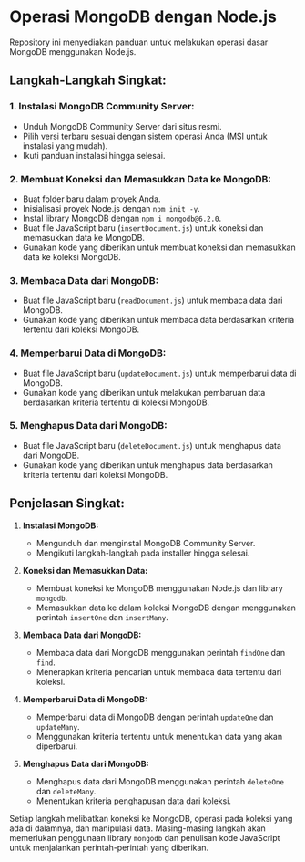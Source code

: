 # Operasi MongoDB dengan Node.js

Repository ini menyediakan panduan untuk melakukan operasi dasar MongoDB menggunakan Node.js.

## Langkah-Langkah Singkat:

### 1. Instalasi MongoDB Community Server:
- Unduh MongoDB Community Server dari situs resmi.
- Pilih versi terbaru sesuai dengan sistem operasi Anda (MSI untuk instalasi yang mudah).
- Ikuti panduan instalasi hingga selesai.

### 2. Membuat Koneksi dan Memasukkan Data ke MongoDB:
- Buat folder baru dalam proyek Anda.
- Inisialisasi proyek Node.js dengan `npm init -y`.
- Instal library MongoDB dengan `npm i mongodb@6.2.0`.
- Buat file JavaScript baru (`insertDocument.js`) untuk koneksi dan memasukkan data ke MongoDB.
- Gunakan kode yang diberikan untuk membuat koneksi dan memasukkan data ke koleksi MongoDB.

### 3. Membaca Data dari MongoDB:
- Buat file JavaScript baru (`readDocument.js`) untuk membaca data dari MongoDB.
- Gunakan kode yang diberikan untuk membaca data berdasarkan kriteria tertentu dari koleksi MongoDB.

### 4. Memperbarui Data di MongoDB:
- Buat file JavaScript baru (`updateDocument.js`) untuk memperbarui data di MongoDB.
- Gunakan kode yang diberikan untuk melakukan pembaruan data berdasarkan kriteria tertentu di koleksi MongoDB.

### 5. Menghapus Data dari MongoDB:
- Buat file JavaScript baru (`deleteDocument.js`) untuk menghapus data dari MongoDB.
- Gunakan kode yang diberikan untuk menghapus data berdasarkan kriteria tertentu dari koleksi MongoDB.

## Penjelasan Singkat:

1. **Instalasi MongoDB:**
   - Mengunduh dan menginstal MongoDB Community Server.
   - Mengikuti langkah-langkah pada installer hingga selesai.

2. **Koneksi dan Memasukkan Data:**
   - Membuat koneksi ke MongoDB menggunakan Node.js dan library `mongodb`.
   - Memasukkan data ke dalam koleksi MongoDB dengan menggunakan perintah `insertOne` dan `insertMany`.

3. **Membaca Data dari MongoDB:**
   - Membaca data dari MongoDB menggunakan perintah `findOne` dan `find`.
   - Menerapkan kriteria pencarian untuk membaca data tertentu dari koleksi.

4. **Memperbarui Data di MongoDB:**
   - Memperbarui data di MongoDB dengan perintah `updateOne` dan `updateMany`.
   - Menggunakan kriteria tertentu untuk menentukan data yang akan diperbarui.

5. **Menghapus Data dari MongoDB:**
   - Menghapus data dari MongoDB menggunakan perintah `deleteOne` dan `deleteMany`.
   - Menentukan kriteria penghapusan data dari koleksi.

Setiap langkah melibatkan koneksi ke MongoDB, operasi pada koleksi yang ada di dalamnya, dan manipulasi data. Masing-masing langkah akan memerlukan penggunaan library `mongodb` dan penulisan kode JavaScript untuk menjalankan perintah-perintah yang diberikan.
